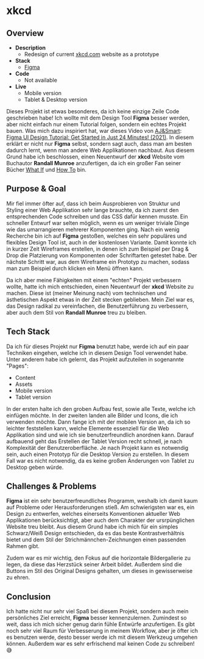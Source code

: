 # xkcd

## Overview

- **Description**
  - Redesign of current [xkcd.com](https://xkcd.com/) website as a prototype
- **Stack**
  - [Figma](https://www.figma.com/)
- **Code**
  - Not available
- **Live**
  - Mobile version
  - Tablet & Desktop version

Dieses Projekt ist etwas besonderes, da ich keine einzige Zeile Code geschrieben habe! Ich wollte mit dem Design Tool **Figma** besser werden, aber nicht einfach nur einem Tutorial folgen, sondern ein echtes Projekt bauen. Was mich dazu inspiriert hat, war dieses Video von [AJ&Smart](https://www.youtube.com/channel/UCeB_OpLspKJGiKv1CYkWFFw): [Figma UI Design Tutorial: Get Started in Just 24 Minutes! (2021)](https://www.youtube.com/watch?v=FTFaQWZBqQ8). In diesem erklärt er nicht nur **Figma** selbst, sondern sagt auch, dass man am besten dadurch lernt, wenn man andere Web Applikationen nachbaut. Aus diesem Grund habe ich beschlossen, einen Neuentwurf der **xkcd** Website vom Buchautor **Randall Munroe** anzufertigen, da ich ein großer Fan seiner Bücher [What If](https://what-if.xkcd.com/) und [How To](https://xkcd.com/how-to/) bin.

## Purpose & Goal

Mir fiel immer öfter auf, dass ich beim Ausprobieren von Struktur und Styling einer Web Applikation sehr lange brauchte, da ich zuerst den entsprechenden Code schreiben und das CSS dafür kennen musste. Ein schneller Entwurf war selten möglich, wenn es um weniger triviale Dinge wie das umarrangieren mehrerer Komponenten ging. Nach ein wenig Recherche bin ich auf **Figma** gestoßen, welches ein sehr populäres und flexibles Design Tool ist, auch in der kostenlosen Variante. Damit konnte ich in kurzer Zeit Wireframes erstellen, in denen ich zum Beispiel per Drag & Drop die Platzierung von Komponenten oder Schriftarten getestet habe. Der nächste Schritt war, aus dem Wireframe ein Prototyp zu machen, sodass man zum Beispiel durch klicken ein Menü öffnen kann.

Da ich aber meine Fähigkeiten mit einem "echten" Projekt verbessern wollte, hatte ich mich entschieden, einen Neuentwurf der **xkcd** Website zu machen. Diese ist (meiner Meinung nach) vom technischen und ästhetischen Aspekt etwas in der Zeit stecken geblieben. Mein Ziel war es, das Design radikal zu vereinfachen, die Benutzerführung zu verbessern, aber auch dem Stil von **Randall Munroe** treu zu bleiben.

## Tech Stack

Da ich für dieses Projekt nur **Figma** benutzt habe, werde ich auf ein paar Techniken eingehen, welche ich in diesem Design Tool verwendet habe. Unter anderem habe ich gelernt, das Projekt aufzuteilen in sogenannte "Pages":

- Content
- Assets
- Mobile version
- Tablet version

In der ersten halte ich den groben Aufbau fest, sowie alle Texte, welche ich einfügen möchte. In der zweiten landen alle Bilder und Icons, die ich verwenden möchte. Dann fange ich mit der mobilen Version an, da ich so leichter feststellen kann, welche Elemente essenziell für die Web Applikation sind und wie ich sie benutzerfreundlich anordnen kann. Darauf aufbauend geht das Erstellen der Tablet Version recht schnell, je nach Komplexität der Benutzeroberfläche. Je nach Projekt kann es notwendig sein, auch einen Prototyp für die Desktop Version zu erstellen. In diesem Fall war es nicht notwendig, da es keine großen Änderungen von Tablet zu Desktop geben würde.

## Challenges & Problems

**Figma** ist ein sehr benutzerfreundliches Programm, weshalb ich damit kaum auf Probleme oder Herausforderungen stieß. Am schwierigsten war es, ein Design zu entwerfen, welches einerseits Konventionen aktueller Web Applikationen berücksichtigt, aber auch dem Charakter der ursrpünglichen Website treu bleibt. Aus diesem Grund habe ich mich für ein simples Schwarz/Weiß Design entschieden, da es das beste Kontrastverhältnis bietet und dem Stil der Strichmännchen-Zeichnungen einen passenden Rahmen gibt.

Zudem war es mir wichtig, den Fokus auf die horizontale Bildergallerie zu legen, da diese das Herzstück seiner Arbeit bildet. Außerdem sind die Buttons im Stil des Original Designs gehalten, um dieses in gewisserweise zu ehren.

## Conclusion

Ich hatte nicht nur sehr viel Spaß bei diesem Projekt, sondern auch mein persönliches Ziel erreicht, **Figma** besser kennenzulernen. Zumindest so weit, dass ich mich sicher genug darin fühle Entwürfe anzufertigen. Es gibt noch sehr viel Raum für Verbesserung in meinem Workflow, aber je öfter ich es benutzen werde, desto besser werde ich mit diesem Werkzeug umgehen können. Außerdem war es sehr erfrischend mal keinen Code zu schreiben! 😅
